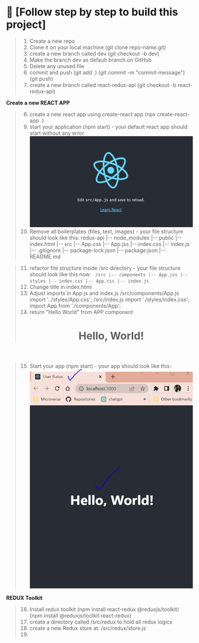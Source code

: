 
<!-- PROJECT DESCRIPTION -->

# 📖 [Follow step by step to build this project] <a name="about-project"></a>

> 1. Create a new repo
> 2. Clone it on your local machine (git clone repo-name.git)
> 3. create a new branch called dev (git checkout -b dev)
> 4. Make the branch dev as default branch on GitHub
> 5. Delete any unused file
> 6. commit and push 
      (git add .)
      (git commit -m "commit-message")
      (git push)
> 7. create a new branch called react-redux-api (git checkout -b react-redux-api)

**Create a new REACT APP**

> 8. create a new react app using create-react app
      (npx create-react-app .)
> 9. start your application (npm start)
      - your default react app should start without any error
      ![Default REACT APP](image.png)
> 10. Remove all boilerplates (files, text, images)
      - your file structure should look like this:
          redux-api
          |-- node_modules
          |-- public
              |-- index.html
          |-- src
              |-- App.css
              |-- App.jss
              |-- index.css
              |-- index.js
          |-- .gitignore
          |-- package-lock.json
          |-- package.json
          |-- README.md

> 11. refactor file structure inside /src directory
    - your file structure should look like this now:
      <code>
          /src
          |-- components
              |-- App.jss
          |-- styles
              |-- index.css
              |-- App.css
          |-- index.js
      </code>
> 12. Change title in index.html
      <title>Your-app-name</title>
> 13. Adjust imports in App.js and index.js
  /src/components/App.js
    import '../styles/App.css';
  /src/index.js
    import './styles/index.css';
    import App from './components/App';
> 14. return "Hello World" from APP component
      <div className="App">
        <header className="App-header">
          <h1>Hello, World!</h1>
        </header>
     </div>

> 15. Start your app (npm start)
      - your app should look like this:
      ![Hello, World!](image-1.png)

**REDUX Toolkit**

> 16. Install redux toolkit
      (npm install react-redux @reduxjs/toolkit)
      (npm install @reduxjs/toolkit react-redux)
> 17. create a directory called /src/redux to hold all redux logics
> 18. create a new Redux store at:
        /src/redux/store.js 
> 19. 